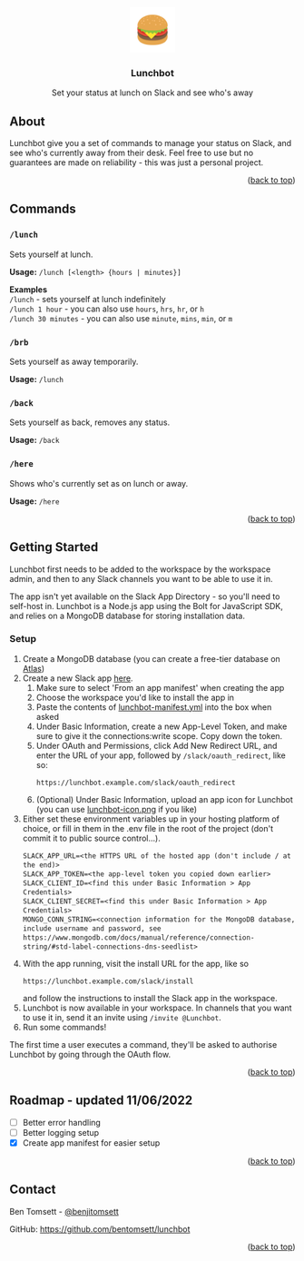 <div id="top"></div>

<br />
<div align="center">
  <img src="https://raw.githubusercontent.com/BenTomsett/lunchbot/main/lunchbot-icon.png" alt="Lunchbot logo" width="80" height="80">

<h3 align="center">Lunchbot</h3>
  <p align="center">
    Set your status at lunch on Slack and see who's away
  </p>
</div>


## About
Lunchbot give you a set of commands to manage your status on Slack, and see who's currently away from their desk.
Feel free to use but no guarantees are made on reliability - this was just a personal project.

<p align="right">(<a href="#top">back to top</a>)</p>

## Commands

### `/lunch`
Sets yourself at lunch.

**Usage:** `/lunch [<length> {hours | minutes}] `

**Examples**<br/>
`/lunch` - sets yourself at lunch indefinitely<br/>
`/lunch 1 hour` - you can also use `hours`, `hrs`, `hr`, or `h`</br>
`/lunch 30 minutes` - you can also use `minute`, `mins`, `min`, or `m`</br>

### `/brb`
Sets yourself as away temporarily.

**Usage:** `/lunch`

### `/back`
Sets yourself as back, removes any status.

**Usage:** `/back`

### `/here`
Shows who's currently set as on lunch or away.

**Usage:** `/here`

<p align="right">(<a href="#top">back to top</a>)</p>

## Getting Started
Lunchbot first needs to be added to the workspace by the workspace admin, and then to any Slack channels you want to be able to use it in.

The app isn't yet available on the Slack App Directory - so you'll need to self-host in. Lunchbot is a Node.js app using the Bolt for JavaScript SDK, and relies on a MongoDB database for storing installation data.

### Setup
1) Create a MongoDB database (you can create a free-tier database on [Atlas](https://www.mongodb.com/atlas/database))
2) Create a new Slack app [here](https://api.slack.com/apps?new_app=1).
   1) Make sure to select 'From an app manifest' when creating the app
   2) Choose the workspace you'd like to install the app in
   3) Paste the contents of [lunchbot-manifest.yml](https://raw.githubusercontent.com/BenTomsett/lunchbot/main/lunchbot-manifest.yml) into the box when asked
   4) Under Basic Information, create a new App-Level Token, and make sure to give it the connections:write scope. Copy down the token.
   5) Under OAuth and Permissions, click Add New Redirect URL, and enter the URL of your app, followed by `/slack/oauth_redirect`, like so:
         ```
         https://lunchbot.example.com/slack/oauth_redirect
         ```
   6) (Optional) Under Basic Information, upload an app icon for Lunchbot (you can use [lunchbot-icon.png](https://raw.githubusercontent.com/BenTomsett/lunchbot/main/lunchbot-icon.png) if you like)
3) Either set these environment variables up in your hosting platform of choice, or fill in them in the .env file in the root of the project (don't commit it to public source control...).
    ```dotenv
    SLACK_APP_URL=<the HTTPS URL of the hosted app (don't include / at the end)>
    SLACK_APP_TOKEN=<the app-level token you copied down earlier>
    SLACK_CLIENT_ID=<find this under Basic Information > App Credentials>
    SLACK_CLIENT_SECRET=<find this under Basic Information > App Credentials>
    MONGO_CONN_STRING=<connection information for the MongoDB database, include username and password, see https://www.mongodb.com/docs/manual/reference/connection-string/#std-label-connections-dns-seedlist>
    ```
4) With the app running, visit the install URL for the app, like so
   ```
   https://lunchbot.example.com/slack/install
   ```
   and follow the instructions to install the Slack app in the workspace.
5) Lunchbot is now available in your workspace. In channels that you want to use it in, send it an invite using `/invite @Lunchbot`.
6) Run some commands!

The first time a user executes a command, they'll be asked to authorise Lunchbot by going through the OAuth flow.

<p align="right">(<a href="#top">back to top</a>)</p>

## Roadmap - updated 11/06/2022
- [ ] Better error handling
- [ ] Better logging setup
- [x] Create app manifest for easier setup

<p align="right">(<a href="#top">back to top</a>)</p>

## Contact
Ben Tomsett - [@benjitomsett](https://twitter.com/benjitomsett)

GitHub: https://github.com/bentomsett/lunchbot

<p align="right">(<a href="#top">back to top</a>)</p>
